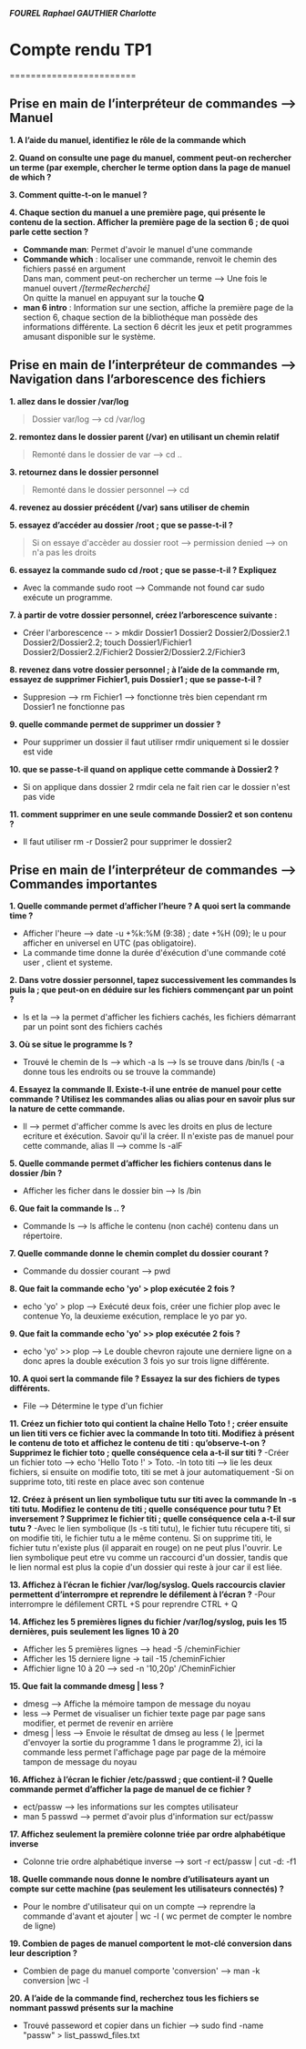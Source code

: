 ***FOUREL Raphael
GAUTHIER Charlotte***
 
 
# Compte rendu TP1
========================

## Prise en main de l’interpréteur de commandes --> Manuel

**1. A l’aide du manuel, identifiez le rôle de la commande which**

**2. Quand on consulte une page du manuel, comment peut-on rechercher un terme (par exemple, chercher le terme option dans la page de manuel de which ?**

**3. Comment quitte-t-on le manuel ?**

**4. Chaque section du manuel a une première page, qui présente le contenu de la section. Afficher la première page de la section 6 ; de quoi parle cette section ?**

- **Commande man**: Permet d'avoir le manuel d'une commande  
- **Commande which** : localiser une commande, renvoit le chemin des fichiers passé en argument  
  Dans man, comment peut-on rechercher un terme --> Une fois le manuel ouvert */[termeRecherché]*  
  On quitte la manuel en appuyant sur la touche **Q**  
-  **man 6 intro** : Information sur une section, affiche la première page de la section 6, chaque section de la bibliothéque man possède des informations différente. La section 6 décrit les jeux et petit programmes amusant disponible sur le système. 

## Prise en main de l’interpréteur de commandes --> Navigation dans l’arborescence des fichiers 

**1. allez dans le dossier /var/log** 
> Dossier var/log --> cd /var/log

**2. remontez dans le dossier parent (/var) en utilisant un chemin relatif**
> Remonté dans le dossier de var --> cd ..

**3. retournez dans le dossier personnel**
> Remonté dans le dossier personnel --> cd 
 
**4. revenez au dossier précédent (/var) sans utiliser de chemin**

**5. essayez d’accéder au dossier /root ; que se passe-t-il ?**
> Si on essaye d'accèder au dossier root --> permission denied --> on n'a pas les droits

**6. essayez la commande sudo cd /root ; que se passe-t-il ? Expliquez**
- Avec la commande sudo root --> Commande not found car sudo exécute un programme. 
 
**7. à partir de votre dossier personnel, créez l’arborescence suivante :**
- Créer l'arborescence -- > mkdir Dossier1 Dossier2 Dossier2/Dossier2.1 Dossier2/Dossier2.2; touch Dossier1/Fichier1 Dossier2/Dossier2.2/Fichier2 Dossier2/Dossier2.2/Fichier3

**8. revenez dans votre dossier personnel ; à l’aide de la commande rm, essayez de supprimer Fichier1, puis
Dossier1 ; que se passe-t-il ?**
 - Suppresion --> rm Fichier1 --> fonctionne très bien cependant rm Dossier1 ne fonctionne pas 

**9. quelle commande permet de supprimer un dossier ?**
- Pour supprimer un dossier il faut utiliser rmdir uniquement si le dossier est vide 

**10. que se passe-t-il quand on applique cette commande à Dossier2 ?**
- Si on applique dans dossier 2 rmdir cela ne fait rien car le dossier n'est pas vide 

**11. comment supprimer en une seule commande Dossier2 et son contenu ?**
- Il faut utiliser rm -r Dossier2 pour supprimer le dossier2 

## Prise en main de l’interpréteur de commandes --> Commandes importantes

**1. Quelle commande permet d’afficher l’heure ? A quoi sert la commande time ?**
- Afficher l'heure --> date -u +%k:%M (9:38) ; date +%H (09); le u pour afficher en universel en UTC (pas obligatoire).
- La commande time donne la durée d'éxécution d'une commande coté user , client et systeme. 

**2. Dans votre dossier personnel, tapez successivement les commandes ls puis la ; que peut-on en déduire sur les fichiers commençant par un point ?**
- ls et la --> la permet d'afficher les fichiers cachés, les fichiers démarrant par un point sont des fichiers cachés

**3. Où se situe le programme ls ?**
- Trouvé le chemin de ls --> which -a ls --> ls se trouve dans /bin/ls ( -a donne tous les endroits ou se trouve la commande) 

**4. Essayez la commande ll. Existe-t-il une entrée de manuel pour cette commande ? Utilisez les commandes alias ou alias pour en savoir plus sur la nature de cette commande.**
- ll --> permet d'afficher comme ls avec les droits en plus de lecture ecriture et éxécution. Savoir qu'il la créer. Il n'existe pas de manuel pour cette commande, alias ll --> comme ls -alF

**5. Quelle commande permet d’afficher les fichiers contenus dans le dossier /bin ?**
- Afficher les ficher dans le dossier bin --> ls /bin

**6. Que fait la commande ls .. ?**
- Commande ls --> ls affiche le contenu (non caché) contenu dans un répertoire.

**7. Quelle commande donne le chemin complet du dossier courant ?**
- Commande du dossier courant --> pwd

**8. Que fait la commande echo 'yo' > plop exécutée 2 fois ?**
- echo 'yo' > plop --> Exécuté deux fois, créer une fichier plop avec le contenue Yo, la deuxieme exécution, remplace le yo par yo.

**9. Que fait la commande echo 'yo' >> plop exécutée 2 fois ?**
- echo 'yo' >> plop --> Le double chevron rajoute une derniere ligne on a donc apres la double exécution 3 fois yo sur trois ligne différente. 

**10. A quoi sert la commande file ? Essayez la sur des fichiers de types différents.**
- File --> Détermine le type d'un fichier

**11. Créez un fichier toto qui contient la chaîne Hello Toto ! ; créer ensuite un lien titi vers ce fichier
avec la commande ln toto titi. Modifiez à présent le contenu de toto et affichez le contenu de titi :
qu’observe-t-on ? Supprimez le fichier toto ; quelle conséquence cela a-t-il sur titi ?**
-Créer un fichier toto --> echo 'Hello Toto !' > Toto. 
-ln toto titi --> lie les deux fichiers, si ensuite on modifie toto, titi se met à jour automatiquement
-Si on supprime toto, titi reste en place avec son contenue

**12. Créez à présent un lien symbolique tutu sur titi avec la commande ln -s titi tutu. Modifiez le
contenu de titi ; quelle conséquence pour tutu ? Et inversement ? Supprimez le fichier titi ; quelle
conséquence cela a-t-il sur tutu ?**
-Avec le lien symbolique (ls -s titi tutu), le fichier tutu récupere titi, si on modifie titi, le fichier tutu a le même contenu. Si on supprime titi, le fichier tutu n'existe plus (il apparait en rouge) on ne peut plus l'ouvrir. Le lien symbolique peut etre vu comme un raccourci d'un dossier, tandis que le lien normal est plus la copie d'un dossier qui reste à jour car il est liée.

**13. Affichez à l’écran le fichier /var/log/syslog. Quels raccourcis clavier permettent d’interrompre et
reprendre le défilement à l’écran ?**
-Pour interrompre le défilement CRTL +S pour reprendre CTRL + Q

**14. Affichez les 5 premières lignes du fichier /var/log/syslog, puis les 15 dernières, puis seulement les
lignes 10 à 20**
- Afficher les 5 premières lignes --> head -5 /cheminFichier
- Afficher les 15 derniere ligne -> tail -15 /cheminFichier
- Affichier ligne 10 à 20 --> sed -n '10,20p' /CheminFichier

**15. Que fait la commande dmesg | less ?**
- dmesg --> Affiche la mémoire tampon de message du noyau 
- less --> Permet de visualiser un fichier texte page par page sans modifier, et permet de revenir en arrière 
- dmesg | less --> Envoie le résultat de dmseg au less ( le |permet d'envoyer la sortie du programme 1 dans le programme 2), ici la commande less permet l'affichage page par page de la mémoire tampon de message du noyau 

**16. Affichez à l’écran le fichier /etc/passwd ; que contient-il ? Quelle commande permet d’afficher la page
de manuel de ce fichier ?**
- ect/passw --> les informations sur les comptes utilisateur 
- man 5 passwd  --> permet d'avoir plus d'information sur ect/passw

**17. Affichez seulement la première colonne triée par ordre alphabétique inverse**
- Colonne trie ordre alphabétique inverse --> sort -r ect/passw | cut -d: -f1

**18. Quelle commande nous donne le nombre d’utilisateurs ayant un compte sur cette machine (pas seulement les utilisateurs connectés) ?**
- Pour le nombre d'utilisateur qui on un compte --> reprendre la commande d'avant et ajouter | wc -l  ( wc permet de compter le nombre de ligne) 

**19. Combien de pages de manuel comportent le mot-clé conversion dans leur description ?**
- Combien de page du manuel comporte 'conversion' --> man -k conversion |wc -l

**20. A l’aide de la commande find, recherchez tous les fichiers se nommant passwd présents sur la machine**
- Trouvé passeword et copier dans un fichier --> sudo find -name "passw" > list_passwd_files.txt











